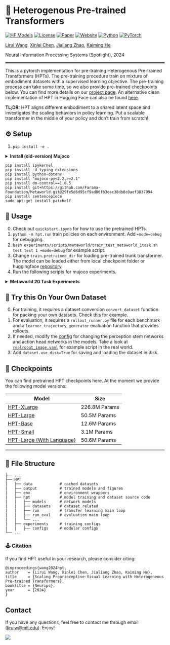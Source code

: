 # 🦾 Heterogenous Pre-trained Transformers
[![HF Models](https://img.shields.io/badge/%F0%9F%A4%97-Models-yellow?style=flat-square)](https://huggingface.co/liruiw/hpt-base)
[![License](https://img.shields.io/badge/License-MIT-blue.svg?style=flat-square)](LICENSE)
[![Paper](https://badgen.net/badge/icon/arXiv?icon=awesome&label&color=red&style=flat-square)](http://arxiv.org/abs/2409.20537)
[![Website](https://img.shields.io/badge/Website-hpt-blue?style=flat-square)](https://liruiw.github.io/hpt)
[![Python](https://img.shields.io/badge/Python-%3E=3.8-blue?style=flat-square)]()
[![PyTorch](https://img.shields.io/badge/PyTorch-%3E=2.0-orange?style=flat-square)]()

[Lirui Wang](https://liruiw.github.io/), [Xinlei Chen](https://xinleic.xyz/), [Jialiang Zhao](https://alanz.info/), [Kaiming He](https://people.csail.mit.edu/kaiming/)

Neural Information Processing Systems (Spotlight), 2024



<hr style="border: 2px solid gray;"></hr>


This is a pytorch implementation for pre-training Heterogenous Pre-trained Transformers (HPTs). The pre-training procedure train on mixture of embodiment datasets with a supervised learning objective. The pre-training process can take some time, so we also provide pre-trained checkpoints below. You can find more details on our [project page](https://liruiw.github.io/hpt). An alternative clean implementation of HPT in Hugging Face can also be found [here](https://github.com/liruiw/lerobot/).


**TL;DR:** HPT aligns different embodiment to a shared latent space and investigates the scaling behaviors in policy learning. Put a scalable transformer in the middle of your policy and don’t train from scratch!




## ⚙️ Setup
1. ```pip install -e .```


<details>
<summary><span style="font-weight: bold;">Install (old-version) Mujoco</span></summary>

```
mkdir ~/.mujoco
cd ~/.mujoco
wget https://mujoco.org/download/mujoco210-linux-x86_64.tar.gz  -O mujoco210.tar.gz --no-check-certificate
tar -xvzf mujoco210.tar.gz

# add the following line to ~/.bashrc if needed
export LD_LIBRARY_PATH=$LD_LIBRARY_PATH:${HOME}/.mujoco/mujoco210/bin
export LD_LIBRARY_PATH=$LD_LIBRARY_PATH:/usr/lib/nvidia
export LD_LIBRARY_PATH=$LD_LIBRARY_PATH:/usr/local/cuda/lib64
export MUJOCO_GL=egl
```

</details>

```
pip install ipykernel
pip install -U typing-extensions
pip install python-dotenv
pip install "mujoco-py<2.2,>=2.1"
pip install dm-control==1.0.5
pip install git+https://github.com/Farama-Foundation/Metaworld.git@29fe5d6d95cf9ad86f63eac38db8c0aef3837994
pip install sentencepiece
sudo apt-get install patchelf
```

## 🚶 Usage
0. Check out ``quickstart.ipynb`` for how to use the pretrained HPTs.
1. ```python -m hpt.run``` train policies on each environment. Add `+mode=debug`  for debugging.
2. ```bash experiments/scripts/metaworld/train_test_metaworld_1task.sh test test 1 +mode=debug``` for example script.
3. Change ``train.pretrained_dir`` for loading pre-trained trunk transformer. The model can be loaded either from local checkpoint folder or huggingface [repository](https://huggingface.co/liruiw/hpt-xlarge).
4. Run the following scripts for mujoco experiments.

<details>
  <summary><span style="font-weight: bold;">Metaworld 20 Task Experiments</span></summary>

```
bash experiments/scripts/metaworld/train_test_metaworld_20task_finetune.sh hf://liruiw/hpt-base
```
5. See [here](experiments/config/config.yaml) for defining and modifying the hyperparameters.
6. We use [wandb](https://wandb.ai/home) to log the training process.

</details>

## 🤖 Try this On Your Own Dataset
0. For training, it requires a dataset conversion  `convert_dataset` function for packing your own datasets. Check [this](env/realworld) for example.
1. For evaluation, it requires a `rollout_runner.py` file for each benchmark and  a ``learner_trajectory_generator`` evaluation function that provides rollouts.
2. If needed, modify the [config](experiments/configs/config.yaml) for changing the perception stem networks and action head networks in the models. Take a look at [`realrobot_image.yaml`](experiments/configs/env/realrobot_image.yaml) for example script in the real world.
3. Add `dataset.use_disk=True` for saving and loading the dataset in disk.

## 💽 Checkpoints
You can find pretrained HPT checkpoints here. At the moment we provide the following model versions:

| Model                                                                  |   Size         |
|--------------------------------------------------------------------------------|----------------|
| [HPT-XLarge](https://huggingface.co/liruiw/hpt-xlarge)                 |  226.8M Params  |
| [HPT-Large](https://huggingface.co/liruiw/hpt-large)                 |  50.5M Params  |
| [HPT-Base](https://huggingface.co/liruiw/hpt-base)                 |  12.6M Params  |
| [HPT-Small](https://huggingface.co/liruiw/hpt-small)                 |  3.1M Params   |
| [HPT-Large (With Language)](https://huggingface.co/liruiw/hpt-base-lang)       |  50.6M Params  |


---
## 💾 File Structure
```angular2html
├── ...
├── HPT
|   ├── data            # cached datasets
|   ├── output          # trained models and figures
|   ├── env             # environment wrappers
|   ├── hpt             # model training and dataset source code
|   |   ├── models      # network models
|   |   ├── datasets    # dataset related
|   |   ├── run         # transfer learning main loop
|   |   ├── run_eval    # evaluation main loop
|   |   └── ...
|   ├── experiments     # training configs
|   |   ├── configs     # modular configs
└── ...
```

### 🕹️ Citation
If you find HPT useful in your research, please consider citing:
```
@inproceedings{wang2024hpt,
author    = {Lirui Wang, Xinlei Chen, Jialiang Zhao, Kaiming He},
title     = {Scaling Proprioceptive-Visual Learning with Heterogeneous Pre-trained Transformers},
booktitle = {Neurips},
year      = {2024}
}
```


## Contact

If you have any questions, feel free to contact me through email (liruiw@mit.edu). Enjoy!

![](doc/framework.png)
